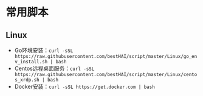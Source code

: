 # 常用脚本

## Linux

* Go环境安装：`curl -sSL https://raw.githubusercontent.com/bestHAI/script/master/Linux/go_env_install.sh | bash`
* Centos远程桌面服务：`curl -sSL https://raw.githubusercontent.com/bestHAI/script/master/Linux/centos_xrdp.sh | bash`
* Docker安装：`curl -sSL https://get.docker.com | bash`
